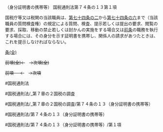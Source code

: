 （身分証明書の携帯等）
国税通則法第７４条の１３第１項

国税庁等又は税関の当該職員は、[第七十四条の二](国税通則法＿＿＿＿＿第７４条の２第１項)から[第七十四条の六](国税通則法＿＿＿＿＿第７４条の６第１項)まで（当該職員の質問検査権）の規定による質問、検査、提示若しくは提出の要求、閲覧の要求、採取、移動の禁止若しくは封かんの実施をする場合又は[前条](国税通則法＿＿＿＿＿第７４条の１２第１項)の職務を執行する場合には、その身分を示す証明書を携帯し、関係人の請求があつたときは、これを提示しなければならない。

[条(全)](国税通則法＿＿＿＿＿第７４条の１３_.md)

~~前項(全)←~~　~~→次項(全)~~

~~前項 　 ←~~　~~→次項~~



#国税通則法

#国税通則法/_第７章の２国税の調査

#国税通則法/_第７章の２国税の調査/第７４条の１３（身分証明書の携帯等）

#国税通則法/第７４条の１３（身分証明書の携帯等）

#国税通則法/第７４条の１３（身分証明書の携帯等）/第１項

